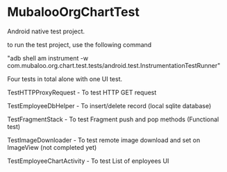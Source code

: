 # MubalooOrgChartTest
Android native test project.


to run the test project, use the following command

"adb shell am instrument -w com.mubaloo.org.chart.test.tests/android.test.InstrumentationTestRunner"

Four tests in total alone with one UI test.

TestHTTPProxyRequest - To test HTTP GET request

TestEmployeeDbHelper - To insert/delete record (local sqlite database)

TestFragmentStack - To test Fragment push and pop methods (Functional test)

TestImageDownloader - To test remote image download and set on ImageView (not completed yet)

TestEmployeeChartActivity - To test List of enployees UI


